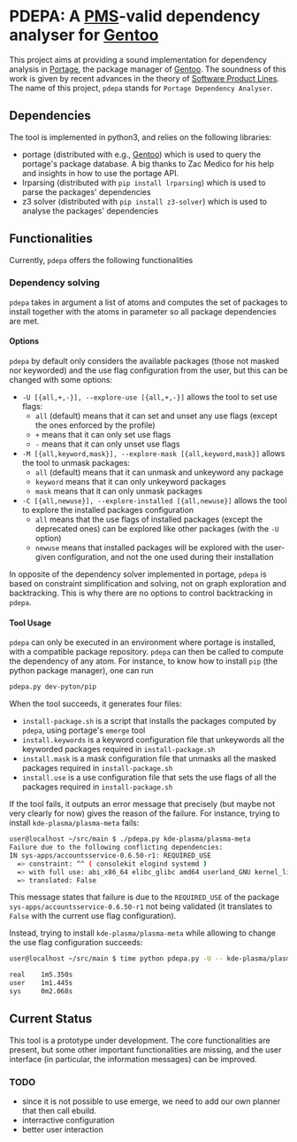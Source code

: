

# PDEPA: A [PMS](https://dev.gentoo.org/~ulm/pms/head/pms.html)-valid dependency analyser for [Gentoo](https://gentoo.org)

This project aims at providing a sound implementation for dependency analysis in [Portage](https://wiki.gentoo.org/wiki/Portage), the package manager of [Gentoo](https://gentoo.org).
The soundness of this work is given by recent advances in the theory of [Software Product Lines]().
The name of this project, `pdepa` stands for `Portage Dependency Analyser`.

## Dependencies

The tool is implemented in python3, and relies on the following libraries:
 * portage (distributed with e.g., [Gentoo](https://gentoo.org)) which is used to query the portage's package database. A big thanks to Zac Medico for his help and insights in how to use the portage API.
 * lrparsing (distributed with `pip install lrparsing`) which is used to parse the packages' dependencies
 * z3 solver (distributed with `pip install z3-solver`) which is used to analyse the packages' dependencies

## Functionalities

Currently, `pdepa` offers the following functionalities

### Dependency solving

`pdepa` takes in argument a list of atoms and computes the set of packages to install together with the atoms in parameter so all package dependencies are met.

#### Options
`pdepa` by default only considers the available packages (those not masked nor keyworded) and the use flag configuration from the user, but this can be changed with some options:
 * `-U [{all,+,-}], --explore-use [{all,+,-}]` allows the tool to set use flags:
   * `all` (default) means that it can set and unset any use flags (except the ones enforced by the profile)
   * `+` means that it can only set use flags
   * `-` means that it can only unset use flags
 * `-M [{all,keyword,mask}], --explore-mask [{all,keyword,mask}]`  allows the tool to unmask packages:
   * `all` (default) means that it can unmask and unkeyword any package
   * `keyword` means that it can only unkeyword packages
   * `mask` means that it can only unmask packages
 * `-C [{all,newuse}], --explore-installed [{all,newuse}]` allows the tool to explore the installed packages configuration
   * `all` means that the use flags of installed packages (except the deprecated ones) can be explored like other packages (with the `-U` option)
   * `newuse` means that installed packages will be explored with the user-given configuration, and not the one used during their installation

In opposite of the dependency solver implemented in portage, `pdepa` is based on constraint simplification and solving, not on graph exploration and backtracking.
This is why there are no options to control backtracking in `pdepa`.

#### Tool Usage

`pdepa` can only be executed in an environment where portage is installed, with a compatible package repository.
`pdepa` can then be called to compute the dependency of any atom.
For instance, to know how to install `pip` (the python package manager), one can run
```bash
pdepa.py dev-pyton/pip
```

When the tool succeeds, it generates four files:
 * `install-package.sh` is a script that installs the packages computed by `pdepa`, using portage's `emerge` tool
 * `install.keywords` is a keyword configuration file that unkeywords all the keyworded packages required in `install-package.sh`
 * `install.mask` is a mask configuration file that unmasks all the masked packages required in `install-package.sh`
 * `install.use` is a use configuration file that sets the use flags of all the packages required in `install-package.sh`

If the tool fails, it outputs an error message that precisely (but maybe not very clearly for now) gives the reason of the failure.
For instance, trying to install `kde-plasma/plasma-meta` fails:
```bash
user@localhost ~/src/main $ ./pdepa.py kde-plasma/plasma-meta
Failure due to the following conflicting dependencies:
IN sys-apps/accountsservice-0.6.50-r1: REQUIRED_USE
  => constraint: ^^ ( consolekit elogind systemd )
  => with full use: abi_x86_64 elibc_glibc amd64 userland_GNU kernel_linux introspection
  => translated: False
```
This message states that failure is due to the `REQUIRED_USE` of the package `sys-apps/accountsservice-0.6.50-r1` not being validated (it translates to `False` with the current use flag configuration).

Instead, trying to install `kde-plasma/plasma-meta` while allowing to change the use flag configuration succeeds:
```bash
user@localhost ~/src/main $ time python pdepa.py -U -- kde-plasma/plasma-meta

real    1m5.350s
user    1m1.445s
sys     0m2.068s
```

## Current Status

This tool is a prototype under development.
The core functionalities are present, but some other important functionalities are missing, and the user interface (in particular, the information messages) can be improved.

### TODO

* since it is not possible to use emerge, we need to add our own planner that then call ebuild.
* interractive configuration
* better user interaction